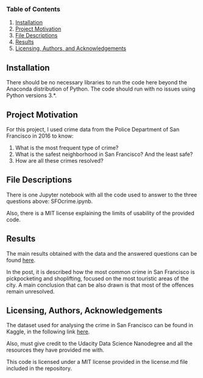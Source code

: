 ### Table of Contents

1. [Installation](#installation)
2. [Project Motivation](#motivation)
3. [File Descriptions](#files)
4. [Results](#results)
5. [Licensing, Authors, and Acknowledgements](#licensing)

## Installation <a name="installation"></a>

There should be no necessary libraries to run the code here beyond the Anaconda distribution of Python.  The code should run with no issues using Python versions 3.*.

## Project Motivation<a name="motivation"></a>

For this project, I used crime data from the Police Department of San Francisco in 2016 to know:

1. What is the most frequent type of crime?
2. What is the safest neighborhood in San Francisco? And the least safe?
2. How are all these crimes resolved?

## File Descriptions <a name="files"></a>

There is one Jupyter notebook with all the code used to answer to the three questions above: SFOcrime.ipynb.

Also, there is a MIT license explaining the limits of usability of the provided code.

## Results<a name="results"></a>

The main results obtained with the data and the answered questions can be found [here](https://medium.com/@albertoserrano/three-insights-from-san-franciscos-crime-to-make-it-a-safer-city-a6e7be5fc4c8).

In the post, it is described how the most common crime in San Francisco is pickpocketing and shoplifting, focused on the most touristic areas of the city. A main conclusion that can be also drawn is that most of the offences remain unresolved.

## Licensing, Authors, Acknowledgements<a name="licensing"></a>

The dataset used for analysing the crime in San Francisco can be found in Kaggle, in the following link [here](https://www.kaggle.com/roshansharma/sanfranciso-crime-dataset).

Also, must give credit to the Udacity Data Science Nanodegree and all the resources they have provided me with.

This code is licensed under a MIT license provided in the license.md file included in the repository.
